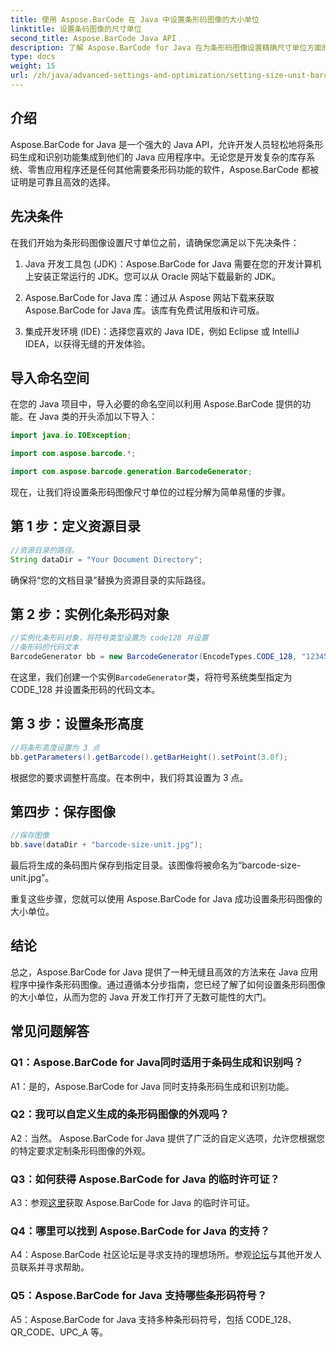 ```yaml
---
title: 使用 Aspose.BarCode 在 Java 中设置条形码图像的大小单位
linktitle: 设置条码图像的尺寸单位
second_title: Aspose.BarCode Java API
description: 了解 Aspose.BarCode for Java 在为条形码图像设置精确尺寸单位方面的强大功能。轻松集成、强大的性能和无限的定制可能性。
type: docs
weight: 15
url: /zh/java/advanced-settings-and-optimization/setting-size-unit-barcode-image/
---
```

## 介绍

Aspose.BarCode for Java 是一个强大的 Java API，允许开发人员轻松地将条形码生成和识别功能集成到他们的 Java 应用程序中。无论您是开发复杂的库存系统、零售应用程序还是任何其他需要条形码功能的软件，Aspose.BarCode 都被证明是可靠且高效的选择。

## 先决条件

在我们开始为条形码图像设置尺寸单位之前，请确保您满足以下先决条件：

1. Java 开发工具包 (JDK)：Aspose.BarCode for Java 需要在您的开发计算机上安装正常运行的 JDK。您可以从 Oracle 网站下载最新的 JDK。

2. Aspose.BarCode for Java 库：通过从 Aspose 网站下载来获取 Aspose.BarCode for Java 库。该库有免费试用版和许可版。

3. 集成开发环境 (IDE)：选择您喜欢的 Java IDE，例如 Eclipse 或 IntelliJ IDEA，以获得无缝的开发体验。

## 导入命名空间

在您的 Java 项目中，导入必要的命名空间以利用 Aspose.BarCode 提供的功能。在 Java 类的开头添加以下导入：

```java
import java.io.IOException;

import com.aspose.barcode.*;

import com.aspose.barcode.generation.BarcodeGenerator;
```


现在，让我们将设置条形码图像尺寸单位的过程分解为简单易懂的步骤。

## 第 1 步：定义资源目录

```java
//资源目录的路径。
String dataDir = "Your Document Directory";
```

确保将“您的文档目录”替换为资源目录的实际路径。

## 第 2 步：实例化条形码对象

```java
//实例化条形码对象，将符号类型设置为 code128 并设置
//条形码的代码文本
BarcodeGenerator bb = new BarcodeGenerator(EncodeTypes.CODE_128, "1234567");
```

在这里，我们创建一个实例`BarcodeGenerator`类，将符号系统类型指定为 CODE_128 并设置条形码的代码文本。

## 第 3 步：设置条形高度

```java
//将条形高度设置为 3 点
bb.getParameters().getBarcode().getBarHeight().setPoint(3.0f);
```

根据您的要求调整杆高度。在本例中，我们将其设置为 3 点。

## 第四步：保存图像

```java
//保存图像
bb.save(dataDir + "barcode-size-unit.jpg");
```

最后将生成的条码图片保存到指定目录。该图像将被命名为“barcode-size-unit.jpg”。

重复这些步骤，您就可以使用 Aspose.BarCode for Java 成功设置条形码图像的大小单位。

## 结论

总之，Aspose.BarCode for Java 提供了一种无缝且高效的方法来在 Java 应用程序中操作条形码图像。通过遵循本分步指南，您已经了解了如何设置条形码图像的大小单位，从而为您的 Java 开发工作打开了无数可能性的大门。

## 常见问题解答

### Q1：Aspose.BarCode for Java同时适用于条码生成和识别吗？

A1：是的，Aspose.BarCode for Java 同时支持条形码生成和识别功能。

### Q2：我可以自定义生成的条形码图像的外观吗？

A2：当然。 Aspose.BarCode for Java 提供了广泛的自定义选项，允许您根据您的特定要求定制条形码图像的外观。

### Q3：如何获得 Aspose.BarCode for Java 的临时许可证？

 A3：参观[这里](https://purchase.aspose.com/temporary-license/)获取 Aspose.BarCode for Java 的临时许可证。

### Q4：哪里可以找到 Aspose.BarCode for Java 的支持？

 A4：Aspose.BarCode 社区论坛是寻求支持的理想场所。参观[论坛](https://forum.aspose.com/c/barcode/13)与其他开发人员联系并寻求帮助。

### Q5：Aspose.BarCode for Java 支持哪些条形码符号？

A5：Aspose.BarCode for Java 支持多种条形码符号，包括 CODE_128、QR_CODE、UPC_A 等。